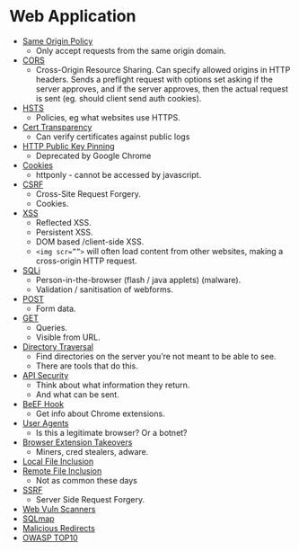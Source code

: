<br>

# Web Application
- [Same Origin Policy](./01_Same_Origin_Policy.md)
    - Only accept requests from the same origin domain.
- [CORS](./02_CORS.md)
    - Cross-Origin Resource Sharing. Can specify allowed origins in HTTP headers. Sends a preflight request with options set asking if the server approves, and if the server approves, then the actual request is sent (eg. should client send auth cookies).
- [HSTS](./03_HSTS.md)
    - Policies, eg what websites use HTTPS.
- [Cert Transparency](./04_Cert_Transparency.md)
    - Can verify certificates against public logs 	
- [HTTP Public Key Pinning](./05_HTTP_Public_Key_Pinning.md)
    - Deprecated by Google Chrome
- [Cookies](./06_Cookies.md)
    - httponly - cannot be accessed by javascript.
- [CSRF](./07_CSRF.md)
    - Cross-Site Request Forgery.
    - Cookies.
- [XSS](./08_XSS.md)
    - Reflected XSS.
    - Persistent XSS.
    - DOM based /client-side XSS.
    - `<img scr=””>` will often load content from other websites, making a cross-origin HTTP request. 
- [SQLi](./09_SQLi.md)
    - Person-in-the-browser (flash / java applets) (malware).
    - Validation / sanitisation of webforms.
- [POST](./10_POST.md)
    - Form data. 
- [GET](./11_GET.md)
    - Queries. 
    - Visible from URL.
- [Directory Traversal](./12_Directory_Traversal.md)
    - Find directories on the server you’re not meant to be able to see.
    - There are tools that do this.
- [API Security](./13_API_Security.md)
    - Think about what information they return. 
    - And what can be sent.
- [BeEF Hook](./14_BeEF_Hook.md)
    - Get info about Chrome extensions.
- [User Agents](./15_User_Agents.md)
    - Is this a legitimate browser? Or a botnet?
- [Browser Extension Takeovers](./16_Browser_Extension_Takeovers.md)
    - Miners, cred stealers, adware.
- [Local File Inclusion](./17_Local_File_Inclusion.md)
- [Remote File Inclusion](./18_Remote_File_Inclusion.md)
    - Not as common these days
- [SSRF](./19_SSRF.md)
    - Server Side Request Forgery.
- [Web Vuln Scanners](./20_Web_Vuln_Scanners.md)
- [SQLmap](./21_SQLmap.md)
- [Malicious Redirects](./22_Malicious_Redirects.md)
- [OWASP TOP10](./23_OWASP_TOP10.md)  
<br>